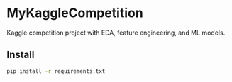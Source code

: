 # MyKaggleCompetition

Kaggle competition project with EDA, feature engineering, and ML models.

## Install
```bash
pip install -r requirements.txt
